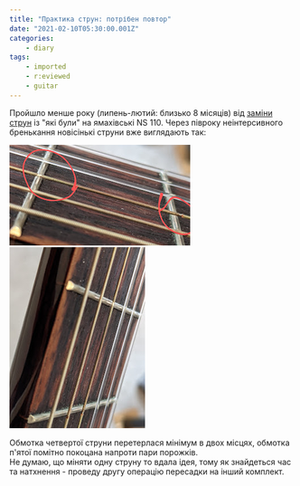 ```yaml
---
title: "Практика струн: потрібен повтор"
date: "2021-02-10T05:30:00.001Z"
categories:
    - diary
tags:
    - imported
    - r:eviewed
    - guitar
---
```


Пройшло менше року (липень-лютий: близько 8 місяців) від [заміни струн](/posts/2020/07/11) із "які були" на ямахівські NS 110. Через півроку неінтерсивного бренькання новісінькі струни вже виглядають так:
<!--more-->

[![strings](thumb_00.jpg)](img00.jpg)
[![strings](thumb_01.jpg)](img01.jpg)

Обмотка четвертої струни перетерлася мінімум в двох місцях, обмотка п'ятої помітно покоцана напроти пари порожків.  
Не думаю, що міняти одну струну то вдала ідея, тому як знайдеться час та натхнення \- проведу другу операцію пересадки на інший комплект.
